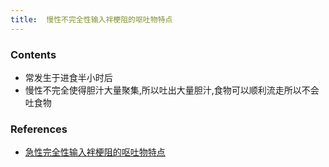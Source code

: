```yaml
---
title:  慢性不完全性输入袢梗阻的呕吐物特点
--- 
```


### Contents
- 常发生于进食半小时后
- 慢性不完全使得胆汁大量聚集,所以吐出大量胆汁,食物可以顺利流走所以不会吐食物

### References
- [急性完全性输入袢梗阻的呕吐物特点](/急性完全性输入袢梗阻的呕吐物特点)


